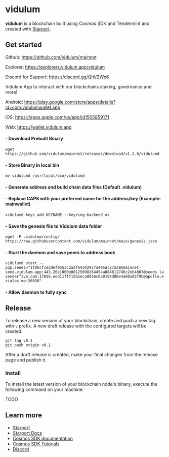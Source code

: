 # vidulum

**vidulum** is a blockchain built using Cosmos SDK and Tendermint and created with [Starport](https://github.com/tendermint/starport).

## Get started

Github: https://github.com/vidulum/mainnet

Explorer: https://explorers.vidulum.app/vidulum

Discord for Support: https://discord.gg/QhV2Wx6

Vidulum App to interact with our blockchains staking, governance and more!

Android: https://play.google.com/store/apps/details?id=com.vidulumwallet.app

iOS: https://apps.apple.com/us/app/id1505859171

Web: https://wallet.vidulum.app


#### - Download Prebuilt Binary
`wget https://github.com/vidulum/mainnet/releases/download/v1.2.0/vidulumd`


#### - Store Binary in local bin
`mv vidulumd /usr/local/bin/vidulumd`


#### - Generate address and build chain data files (Default  .vidulum)
#### - Replace CAPS with your preferred name for the address/key (Example: mainwallet)
`vidulumd keys add KEYNAME --keyring-backend os`


#### - Save the genesis file to Vidulum data folder
`wget -P .vidulum/config/ https://raw.githubusercontent.com/vidulum/mainnet/main/genesis.json`


#### - Start the daemon and save peers to address book
`vidulumd start --p2p.seeds="1f0bcfce2def9553c2a2f64342927a495ac27a38@mainnet-seed.vidulum.app:443,20e1000e88125698264454a884812746c2eb4807@seeds.lavenderfive.com:17056,eed11fff15b1eca8016c6a0194d86e4a60a65f9b@apollo.erialos.me:26656"`


#### - Allow daemon to fully sync



## Release

To release a new version of your blockchain, create and push a new tag with `v` prefix. A new draft release with the configured targets will be created.

```
git tag v0.1
git push origin v0.1
```

After a draft release is created, make your final changes from the release page and publish it.

### Install

To install the latest version of your blockchain node's binary, execute the following command on your machine:

TODO

## Learn more

- [Starport](https://github.com/tendermint/starport)
- [Starport Docs](https://docs.starport.network)
- [Cosmos SDK documentation](https://docs.cosmos.network)
- [Cosmos SDK Tutorials](https://tutorials.cosmos.network)
- [Discord](https://discord.gg/cosmosnetwork)

